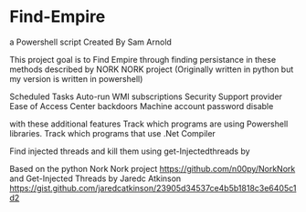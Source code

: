 # Find-Empire
a Powershell script Created By Sam Arnold

 This project goal is to Find Empire through finding persistance in these methods described by NORK NORK project (Originally written in python but my version is written in powershell) 
 
Scheduled Tasks
Auto-run
WMI subscriptions
Security Support provider
Ease of Access Center backdoors
Machine account password disable

with these additional features
Track which programs are using Powershell libraries.
Track which programs that use .Net Compiler

Find injected threads and kill them using get-Injectedthreads by 



 Based on the python Nork Nork project
 https://github.com/n00py/NorkNork
 and 
 Get-Injected Threads by Jaredc Atkinson
 https://gist.github.com/jaredcatkinson/23905d34537ce4b5b1818c3e6405c1d2


